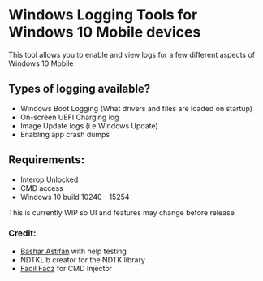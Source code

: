 # Windows Logging Tools for Windows 10 Mobile devices

This tool allows you to enable and view logs for a few different aspects of Windows 10 Mobile

## Types of logging available?
- Windows Boot Logging (What drivers and files are loaded on startup)
- On-screen UEFI Charging log
- Image Update logs (i.e Windows Update)
- Enabling app crash dumps

## Requirements:
- Interop Unlocked
- CMD access
- Windows 10 build 10240 - 15254

This is currently WIP so UI and features may change before release


### Credit:
- [Bashar Astifan](https://github.com/basharast) with help testing
- NDTKLib creator for the NDTK library
- [Fadil Fadz](https://github.com/fadilfadz01) for CMD Injector
